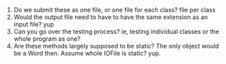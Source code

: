 1. Do we submit these as one file, or one file for each class? file per class
2. Would the output file need to have to have the same extension as an input file? yup
3. Can you go over the testing process? ie, testing individual classes or the whole program as one?
4. Are these methods largely supposed to be static? The only object would be a Word then. Assume whole IOFile is static? yup.